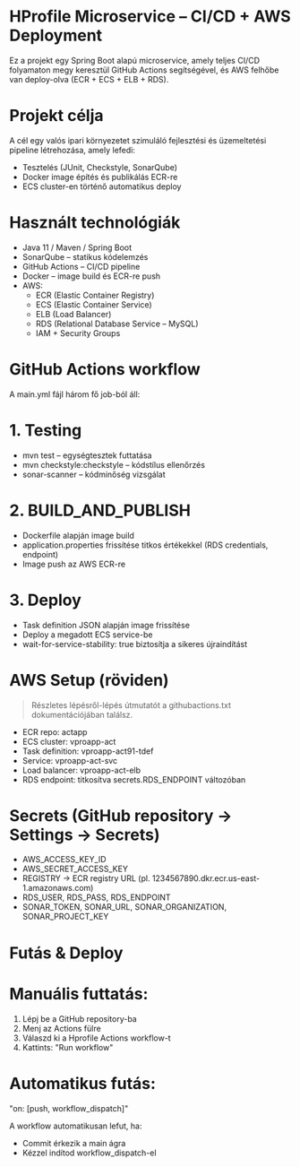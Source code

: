 # HProfile Microservice – CI/CD + AWS Deployment

Ez a projekt egy Spring Boot alapú microservice, amely teljes CI/CD folyamaton megy keresztül GitHub Actions segítségével, és AWS felhőbe van deploy-olva (ECR + ECS + ELB + RDS).

# Projekt célja

A cél egy valós ipari környezetet szimuláló fejlesztési és üzemeltetési pipeline létrehozása, amely lefedi:

- Tesztelés (JUnit, Checkstyle, SonarQube)
- Docker image építés és publikálás ECR-re
- ECS cluster-en történő automatikus deploy

# Használt technológiák

- Java 11 / Maven / Spring Boot
- SonarQube – statikus kódelemzés
- GitHub Actions – CI/CD pipeline
- Docker – image build és ECR-re push
- AWS:
  - ECR (Elastic Container Registry)
  - ECS (Elastic Container Service)
  - ELB (Load Balancer)
  - RDS (Relational Database Service – MySQL)
  - IAM + Security Groups

# GitHub Actions workflow

A main.yml fájl három fő job-ból áll:

# 1. Testing

- mvn test – egységtesztek futtatása
- mvn checkstyle:checkstyle – kódstílus ellenőrzés
- sonar-scanner – kódminőség vizsgálat

# 2. BUILD_AND_PUBLISH

- Dockerfile alapján image build
- application.properties frissítése titkos értékekkel (RDS credentials, endpoint)
- Image push az AWS ECR-re

# 3. Deploy

- Task definition JSON alapján image frissítése
- Deploy a megadott ECS service-be
- wait-for-service-stability: true biztosítja a sikeres újraindítást

# AWS Setup (röviden)

> Részletes lépésről-lépés útmutatót a githubactions.txt dokumentációjában találsz.

- ECR repo: actapp
- ECS cluster: vproapp-act
- Task definition: vproapp-act91-tdef
- Service: vproapp-act-svc
- Load balancer: vproapp-act-elb
- RDS endpoint: titkosítva secrets.RDS_ENDPOINT változóban

# Secrets (GitHub repository → Settings → Secrets)

- AWS_ACCESS_KEY_ID
- AWS_SECRET_ACCESS_KEY
- REGISTRY → ECR registry URL (pl. 1234567890.dkr.ecr.us-east-1.amazonaws.com)
- RDS_USER, RDS_PASS, RDS_ENDPOINT
- SONAR_TOKEN, SONAR_URL, SONAR_ORGANIZATION, SONAR_PROJECT_KEY

# Futás & Deploy

# Manuális futtatás:

1. Lépj be a GitHub repository-ba
2. Menj az Actions fülre
3. Válaszd ki a Hprofile Actions workflow-t
4. Kattints: "Run workflow"

# Automatikus futás:

"on: [push, workflow_dispatch]"

A workflow automatikusan lefut, ha:

- Commit érkezik a main ágra
- Kézzel indítod workflow_dispatch-el
